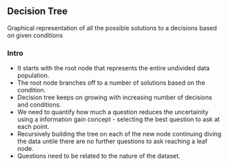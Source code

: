<h2>Decision Tree</h2>
<p>Graphical representation of all the possible solutions to a decisions based on given conditions</p>
<h3>Intro</h3>
<ul>
  <li>It starts with the root node that represents the entire undivided data population.</li>
  <li>The root node branches off to a number of solutions based on the condition.</li>
  <li>Decision tree keeps on growing with increasing number of decisions and conditions.</li>
  <li>We need to quantify how much a question reduces the uncertainity using a information gain concept - selecting the best question to ask at each point.</li>
  <li>Recursively building the tree on each of the new node continuing diving the data untile there are no further questions to ask reaching a leaf node.</li>
  <li>Questions need to be related to the nature of the dataset.</li>
</ul>
